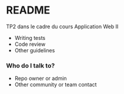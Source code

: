 # README #

TP2 dans le cadre du cours Application Web II

* Writing tests
* Code review
* Other guidelines

### Who do I talk to? ###

* Repo owner or admin
* Other community or team contact